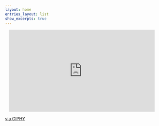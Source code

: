 ```yaml
---
layout: home
entries_layout: list
show_excerpts: true
---
```


<p align="center"><iframe src="https://giphy.com/embed/8UNqzs9MnMuL5MKN00" width="480" height="270" frameBorder="0" class="align-center" class="giphy-embed" display="block" allowFullScreen></iframe><p><a href="https://giphy.com/gifs/RHOCheshire-motherhood-mummy-yummy-8UNqzs9MnMuL5MKN00">via GIPHY</a></p>